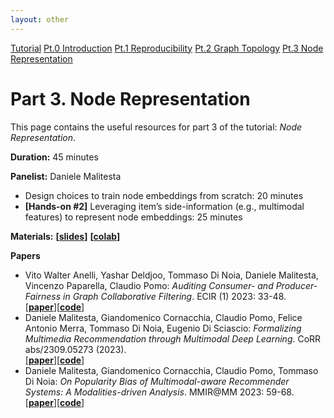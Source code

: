 ```yaml
---
layout: other
---
```


<div class="button-container">
    <a href="https://sisinflab.github.io/tutorial-gnns-recsys-log2023" class="button">Tutorial</a>
    <a href="https://sisinflab.github.io/tutorial-gnns-recsys-log2023/sections/introduction/" class="button">Pt.0 Introduction</a>
    <a href="https://sisinflab.github.io/tutorial-gnns-recsys-log2023/sections/reproducibility/" class="button">Pt.1 Reproducibility</a>
    <a href="https://sisinflab.github.io/tutorial-gnns-recsys-log2023/sections/graph_topology/" class="button">Pt.2 Graph Topology</a>
    <a href="https://sisinflab.github.io/tutorial-gnns-recsys-log2023/sections/node_representation/" class="button_clicked">Pt.3 Node Representation</a>
</div>

# Part 3. Node Representation

This page contains the useful resources for part 3 of the tutorial: _Node Representation_.

**Duration:** 45 minutes

**Panelist:** Daniele Malitesta

- Design choices to train node embeddings from scratch: 20 minutes
- **[Hands-on #2]** Leveraging item’s side-information (e.g., multimodal features) to represent node embeddings: 25 minutes

**Materials:** **\[[slides](https://sisinflab.github.io/tutorial-gnns-recsys-log2023/assets/slides/Part3.pdf)\]** **\[[colab](https://colab.research.google.com/drive/1socyjwzmYNAm3trlquAevq-R1d4zX3KH?usp=sharing)\]**

**Papers**
- Vito Walter Anelli, Yashar Deldjoo, Tommaso Di Noia, Daniele Malitesta, Vincenzo Paparella, Claudio Pomo:
_Auditing Consumer- and Producer-Fairness in Graph Collaborative Filtering_. ECIR (1) 2023: 33-48.  
\[[**paper**](https://sisinflab.github.io/tutorial-gnns-recsys-log2023/assets/papers/ECIR.pdf)\]\[[**code**](https://github.com/sisinflab/ECIR2023-Graph-CF)\]
- Daniele Malitesta, Giandomenico Cornacchia, Claudio Pomo, Felice Antonio Merra, Tommaso Di Noia, Eugenio Di Sciascio:
_Formalizing Multimedia Recommendation through Multimodal Deep Learning_. CoRR abs/2309.05273 (2023).  
\[[**paper**](https://sisinflab.github.io/tutorial-gnns-recsys-log2023/assets/papers/TORS.pdf)\]\[[**code**](https://github.com/sisinflab/Formal-MultiMod-Rec)\]
- Daniele Malitesta, Giandomenico Cornacchia, Claudio Pomo, Tommaso Di Noia: _On Popularity Bias of Multimodal-aware Recommender Systems: A Modalities-driven Analysis_. MMIR@MM 2023: 59-68.  
\[[**paper**](https://sisinflab.github.io/tutorial-gnns-recsys-log2023/assets/papers/MM.pdf)\]\[[**code**](https://github.com/sisinflab/MultiMod-Popularity-Bias)\]
